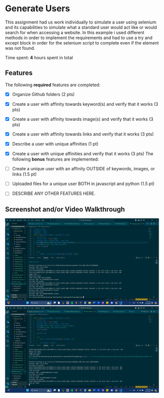 # Generate Users

This assignment had us work individually to simulate a user using selenium and its capabilities to simulate what a 
standard user would act like or would search for when accessing a website. In this example i used different 
methods in order to implement the requirements and had to use a try and except block in order for the
selenium script to complete even if the element was not found.

Time spent: **4** hours spent in total

## Features

The following **required** features are completed:

- [X] Organize Github folders (2 pts)
- [X] Create a user with affinity towards keyword(s) and verify that it works (3 pts)
- [X] Create a user with affinity towards image(s) and verify that it works (3 pts)
- [X] Create a user with affinity towards links and verify that it works (3 pts)
- [X] Describe a user with unique affinities (1 pt)
- [X] Create a user with unique affinities and verify that it works (3 pts)
The following **bonus** features are implemented:

- [ ] Create a unique user with an affinity OUTSIDE of keywords, images, or links (1.5 pt)
- [ ] Uploaded files for a unique user BOTH in javascript and python (1.5 pt)
- [ ] DESCRIBE ANY OTHER FEATURES HERE.

## Screenshot and/or Video Walkthrough

<img src="images/UniqueWith.png" alt='UniqueWith'/>
<img src="images/WithoutLink.png" alt='WithoutLink'/>



